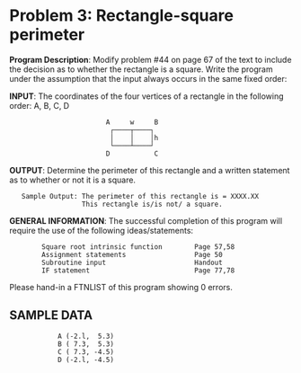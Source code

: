 # Problem 3: Rectangle-square perimeter

**Program Description**: Modify problem #44 on page 67 of the text to include
the decision as to whether the rectangle is a square. Write the program
under the assumption that the input always occurs in the same fixed order:

**INPUT**: The coordinates of the four vertices of a rectangle in the following
order: A, B, C, D

```
                        A     w     B
                         ┌────┬────┐
                         │    │    │h
                         └────┴────┘
                        D           C
```

**OUTPUT**: Determine the perimeter of this rectangle and a written statement
as to whether or not it is a square.

```
   Sample Output: The perimeter of this rectangle is = XXXX.XX
                  This rectangle is/is not/ a square.
```

**GENERAL INFORMATION**: The successful completion of this program will require
the use of the following ideas/statements:


            Square root intrinsic function        Page 57,58
            Assignment statements                 Page 50
            Subroutine input                      Handout
            IF statement                          Page 77,78

Please hand-in a FTNLIST of this program showing 0 errors.

## SAMPLE DATA

```
            A (-2.l,  5.3)
            B ( 7.3,  5.3)
            C ( 7.3, -4.5)
            D (-2.l, -4.5)
